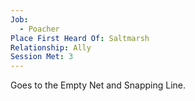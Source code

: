 ```yaml
---
Job:
  - Poacher
Place First Heard Of: Saltmarsh
Relationship: Ally
Session Met: 3
---
```

Goes to the Empty Net and Snapping Line.